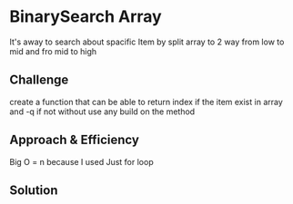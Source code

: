 # BinarySearch Array
<!-- Short summary or background information -->
It's away to search about spacific Item by split array to 2 way from low to mid and fro mid to high
## Challenge
<!-- Description of the challenge -->
create a function that can be able to
 return index if the item exist in array and -q if not 
without  use any build on the method
## Approach & Efficiency
<!-- What approach did you take? Why? What is the Big O space/time for this approach? -->
Big O = n because I used Just for loop
## Solution
<!-- Embedded whiteboard image -->
